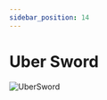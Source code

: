 ```yaml
---
sidebar_position: 14
---
```


# Uber Sword

![UberSword](https://vwiki.valorserver.com/api/item/picture/uber%20sword)
